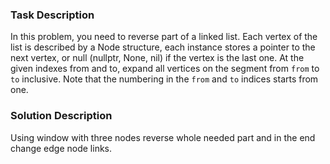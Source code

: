 ### Task Description 

In this problem, you need to reverse part of a linked list. 
Each vertex of the list is described by a Node structure, 
each instance stores a pointer to the next vertex, 
or null (nullptr, None, nil) if the vertex is the last one. 
At the given indexes from and to, expand all vertices on the segment from ```from```
to ```to``` inclusive. Note that the numbering in the ```from``` 
and ```to``` indices starts from one.

### Solution Description

Using window with three nodes reverse whole needed part and
in the end change edge node links.
